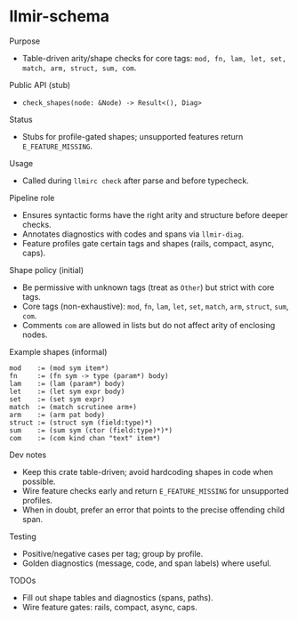 # llmir-schema

Purpose

- Table-driven arity/shape checks for core tags: `mod, fn, lam, let, set, match, arm, struct, sum, com`.

Public API (stub)

- `check_shapes(node: &Node) -> Result<(), Diag>`

Status

- Stubs for profile-gated shapes; unsupported features return `E_FEATURE_MISSING`.

Usage

- Called during `llmirc check` after parse and before typecheck.

Pipeline role

- Ensures syntactic forms have the right arity and structure before deeper checks.
- Annotates diagnostics with codes and spans via `llmir-diag`.
- Feature profiles gate certain tags and shapes (rails, compact, async, caps).

Shape policy (initial)

- Be permissive with unknown tags (treat as `Other`) but strict with core tags.
- Core tags (non-exhaustive): `mod`, `fn`, `lam`, `let`, `set`, `match`, `arm`, `struct`, `sum`, `com`.
- Comments `com` are allowed in lists but do not affect arity of enclosing nodes.

Example shapes (informal)

```
mod    := (mod sym item*)
fn     := (fn sym -> type (param*) body)
lam    := (lam (param*) body)
let    := (let sym expr body)
set    := (set sym expr)
match  := (match scrutinee arm+)
arm    := (arm pat body)
struct := (struct sym (field:type)*)
sum    := (sum sym (ctor (field:type)*)*)
com    := (com kind chan "text" item*)
```

Dev notes

- Keep this crate table-driven; avoid hardcoding shapes in code when possible.
- Wire feature checks early and return `E_FEATURE_MISSING` for unsupported profiles.
- When in doubt, prefer an error that points to the precise offending child span.

Testing

- Positive/negative cases per tag; group by profile.
- Golden diagnostics (message, code, and span labels) where useful.

TODOs

- Fill out shape tables and diagnostics (spans, paths).
- Wire feature gates: rails, compact, async, caps.
